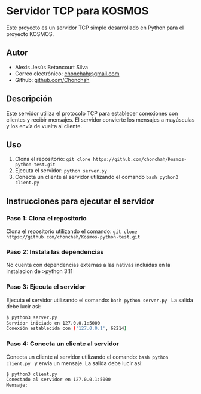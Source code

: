 # Servidor TCP para KOSMOS

Este proyecto es un servidor TCP simple desarrollado en Python para el proyecto KOSMOS.

## Autor

* Alexis Jesús Betancourt Silva
* Correo electrónico: [chonchah@gmail.com](mailto:chonchah@gmail.com)
* Github: [github.com/Chonchah](https://github.com/Chonchah)

## Descripción

Este servidor utiliza el protocolo TCP para establecer conexiones con clientes y recibir mensajes. El servidor convierte los mensajes a mayúsculas y los envía de vuelta al cliente.

## Uso

1. Clona el repositorio: `git clone https://github.com/chonchah/Kosmos-python-test.git`
2. Ejecuta el servidor: `python server.py`
3. Conecta un cliente al servidor utilizando el comando ```bash python3 client.py```

## Instrucciones para ejecutar el servidor

### Paso 1: Clona el repositorio

Clona el repositorio utilizando el comando:
`git clone https://github.com/chonchah/Kosmos-python-test.git`
### Paso 2: Instala las dependencias

No cuenta con dependencias externas a las nativas incluidas en la instalacion de >python 3.11

### Paso 3: Ejecuta el servidor

Ejecuta el servidor utilizando el comando:
```bash python server.py ```
La salida debe lucir asi: 
```bash
$ python3 server.py 
Servidor iniciado en 127.0.0.1:5000
Conexión establecida con ('127.0.0.1', 62214)
```

### Paso 4: Conecta un cliente al servidor

Conecta un cliente al servidor utilizando el comando: ```bash python client.py ``` y envia un mensaje. La salida debe lucir asi:
```bash
$ python3 client.py 
Conectado al servidor en 127.0.0.1:5000
Mensaje: 
```

